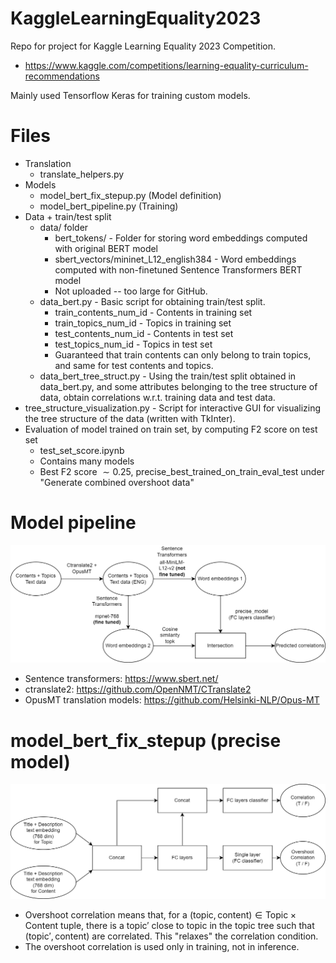 # KaggleLearningEquality2023
Repo for project for Kaggle Learning Equality 2023 Competition.
 * https://www.kaggle.com/competitions/learning-equality-curriculum-recommendations
 
Mainly used Tensorflow Keras for training custom models.

# Files
 * Translation
   * translate_helpers.py
 * Models
   * model_bert_fix_stepup.py (Model definition)
   * model_bert_pipeline.py (Training)
 * Data + train/test split
   * data/ folder
     * bert_tokens/ - Folder for storing word embeddings computed with original BERT model
     * sbert_vectors/mininet_L12_english384 - Word embeddings computed with non-finetuned Sentence Transformers BERT model
     * Not uploaded -- too large for GitHub.
   * data_bert.py - Basic script for obtaining train/test split. 
     * train_contents_num_id - Contents in training set
     * train_topics_num_id - Topics in training set
     * test_contents_num_id - Contents in test set
     * test_topics_num_id - Topics in test set
     * Guaranteed that train contents can only belong to train topics, and same for test contents and topics.
   * data_bert_tree_struct.py - Using the train/test split obtained in data_bert.py, and some attributes belonging to the tree structure of data, obtain correlations w.r.t. training data and test data.
 * tree_structure_visualization.py - Script for interactive GUI for visualizing the tree structure of the data (written with TkInter). 
 * Evaluation of model trained on train set, by computing F2 score on test set
   * test_set_score.ipynb
   * Contains many models
   * Best F2 score $\sim 0.25$, precise_best_trained_on_train_eval_test under "Generate combined overshoot data"


# Model pipeline

![alt text](model_diagram1.png "dragram")

 * Sentence transformers: https://www.sbert.net/
 * ctranslate2: https://github.com/OpenNMT/CTranslate2
 * OpusMT translation models: https://github.com/Helsinki-NLP/Opus-MT

# model_bert_fix_stepup (precise model)
![alt text](model_diagram2.png "dragram")

 * Overshoot correlation means that, for a $(\text{topic}, \text{content}) \in \text{Topic} \times \text{Content}$ tuple, there is a $\text{topic}'$ close to $\text{topic}$ in the topic tree such that $(\text{topic}', \text{content})$ are correlated. This "relaxes" the correlation condition.
 * The overshoot correlation is used only in training, not in inference.
